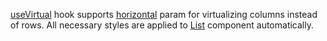 [useVirtual](https://af-utils.com/virtual/reference/virtual-react.usevirtual) hook
supports [horizontal](https://af-utils.com/virtual/reference/virtual-core.virtualscrollerinitialparams.horizontal) param
for virtualizing columns instead of rows.
All necessary styles are applied to [List](https://af-utils.com/virtual/reference/virtual-react.list) component automatically.
